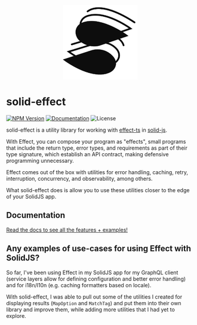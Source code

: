 <p align="center">
  <picture>
    <source media="(prefers-color-scheme: dark)" srcset="./public/logo-dark.svg">
    <img alt="solid-effect logo" width="200" src="./public/logo-light.svg">
  </picture>
</p>

# solid-effect

[![NPM Version](https://img.shields.io/npm/v/solid-effect)](https://www.npmjs.com/package/solid-effect)
[![Documentation](https://img.shields.io/badge/documentation-FF4785?logo=storybook&logoColor=white)](https://jonahplusplus.dev/solid-effect/)
![License](https://img.shields.io/badge/license-MIT%2FApache--2.0-green)

solid-effect is a utility library for working with [effect-ts](https://effect.website/) in [solid-js](https://www.solidjs.com/).

With Effect, you can compose your program as "effects", small programs that include the return type, error types, and requirements as part of their type signature, which establish an API contract, making defensive programming unnecessary.

Effect comes out of the box with utilities for error handling, caching, retry, interruption, concurrency, and observability, among others.

What solid-effect does is allow you to use these utilities closer to the edge of your SolidJS app.

## Documentation

[Read the docs to see all the features + examples!](https://jonahplusplus.dev/solid-effect/)

## Any examples of use-cases for using Effect with SolidJS?

So far, I've been using Effect in my SolidJS app for my GraphQL client (service layers allow for defining configuration and better error handling) and for i18n/l10n (e.g. caching formatters based on locale).

With solid-effect, I was able to pull out some of the utilities I created for displaying results (`MapOption` and `MatchTag`) and put them into their own library and improve them, while adding more utilities that I had yet to explore.
